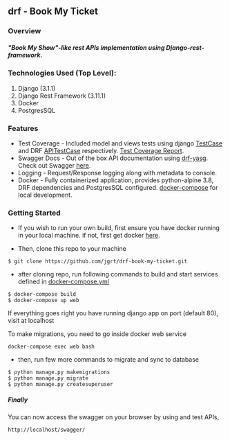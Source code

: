 ## drf - Book My Ticket

### Overview

##### "Book My Show"-like rest APIs implementation using Django-rest-framework. 

### Technologies Used (Top Level):
1. Django (3.1.1)
2. Django Rest Framework (3.11.1)
3. Docker
4. PostgresSQL

### Features

* Test Coverage - Included model and views tests using django [TestCase](https://docs.djangoproject.com/en/3.1/topics/testing/overview/#writing-tests) and DRF [APITestCase](https://www.django-rest-framework.org/api-guide/testing/#api-test-cases) respectively. [Test Coverage Report](https://bmt-coverage.s3.ap-south-1.amazonaws.com/index.html).
* Swagger Docs - Out of the box API documentation using [drf-yasg](https://drf-yasg.readthedocs.io/en/stable/readme.html#features). Check out Swagger [here](http://13.126.163.78/swagger/).
* Logging - Request/Response logging along with metadata to console.
* Docker - Fully containerized application, provides python-alpine 3.8, DRF dependencies and PostgresSQL configured. [docker-compose](https://github.com/jgrt/drf-book-my-ticket/blob/master/docker-compose.yml) for local development.

### Getting Started
* If you wish to run your own build, first ensure you have docker running in your local machine.
if not, first get docker [here](https://docs.docker.com/get-docker/).

* Then, clone this repo to your machine
```
$ git clone https://github.com/jgrt/drf-book-my-ticket.git
```
* after cloning repo, run following commands to build and start services defined in [docker-compose.yml](https://github.com/jgrt/drf-book-my-ticket/blob/master/docker-compose.yml)
```
$ docker-compose build
$ docker-compose up web
``` 

If everything goes right you have running django app on port (default 80), visit at localhost

To make migrations, you need to go inside docker web service
```
docker-compose exec web bash
```

* then, run few more commands to migrate and sync to database
```
$ python manage.py makemigrations
$ python manage.py migrate
$ python manage.py createsuperuser
```

##### Finally
You can now access the swagger on your browser by using and test APIs,
```
http://localhost/swagger/
```
